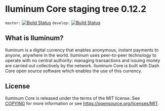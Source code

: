 Iluminum Core staging tree 0.12.2
===============================

`master:` [![Build Status](https://travis-ci.org/iluminumproject/iluminum.svg?branch=master)](https://travis-ci.org/iluminumproject/iluminum) `develop:` [![Build Status](https://travis-ci.org/iluminumproject/iluminum.svg?branch=develop)](https://travis-ci.org/iluminumproject/iluminum/branches)



What is Iluminum?
----------------

Iluminum is a digital currency that enables anonymous, instant
payments to anyone, anywhere in the world. Iluminum uses peer-to-peer technology
to operate with no central authority: managing transactions and issuing money
are carried out collectively by the network. Iluminum Core is built with Dash Core open
source software which enables the use of this currency.


License
-------

Iluminum Core is released under the terms of the MIT license. See [COPYING](COPYING) for more
information or see https://opensource.org/licenses/MIT.

